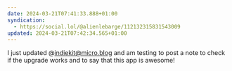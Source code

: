 ```yaml
---
date: 2024-03-21T07:41:33.888+01:00
syndication:
  - https://social.lol/@alienlebarge/112132315831543009
updated: 2024-03-21T07:42:34.565+01:00
---
```


I just updated @indiekit@micro.blog and am testing to post a note to check if the upgrade works and to say that this app is awesome!
